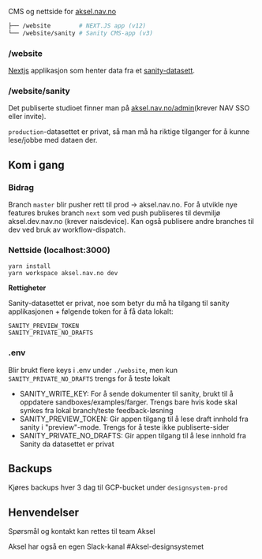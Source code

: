 CMS og nettside for [aksel.nav.no](https://aksel.nav.no/)

```sh
├── /website        # NEXT.JS app (v12)
└── /website/sanity # Sanity CMS-app (v3)
```

### /website

[Nextjs](https://nextjs.org/) applikasjon som henter data fra et [sanity-datasett](https://www.sanity.io/).

### /website/sanity

Det publiserte studioet finner man på [aksel.nav.no/admin](https://aksel.nav.no/admin)(krever NAV SSO eller invite).

`production`-datasettet er privat, så man må ha riktige tilganger for å kunne lese/jobbe med dataen der.

## Kom i gang

### Bidrag

Branch `master` blir pusher rett til prod -> aksel.nav.no. For å utvikle nye features brukes branch `next` som ved push publiseres til devmiljø aksel.dev.nav.no (krever naisdevice). Kan også publisere andre branches til dev ved bruk av workflow-dispatch.

### Nettside (localhost:3000)

```
yarn install
yarn workspace aksel.nav.no dev
```

**Rettigheter**

Sanity-datasettet er privat, noe som betyr du må ha tilgang til sanity applikasjonen + følgende token for å få data lokalt:

```
SANITY_PREVIEW_TOKEN
SANITY_PRIVATE_NO_DRAFTS
```

### .env

Blir brukt flere keys i .env under `./website`, men kun `SANITY_PRIVATE_NO_DRAFTS` trengs for å teste lokalt

- SANITY_WRITE_KEY:
  For å sende dokumenter til sanity, brukt til å oppdatere sandboxes/examples/farger. Trengs bare hvis kode skal synkes fra lokal branch/teste feedback-løsning
- SANITY_PREVIEW_TOKEN: Gir appen tilgang til å lese draft innhold fra sanity i "preview"-mode. Trengs for å teste ikke publiserte-sider
- SANITY_PRIVATE_NO_DRAFTS: Gir appen tilgang til å lese innhold fra Sanity da datasettet er privat

## Backups

Kjøres backups hver 3 dag til GCP-bucket under `designsystem-prod`

## Henvendelser

Spørsmål og kontakt kan rettes til team Aksel

Aksel har også en egen Slack-kanal #Aksel-designsystemet
